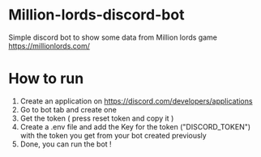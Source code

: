 # Million-lords-discord-bot

Simple discord bot to show some data from Million lords game https://millionlords.com/

# How to run
1. Create an application on https://discord.com/developers/applications
2. Go to bot tab and create one
3. Get the token ( press reset token and copy it )
4. Create a .env file and add the Key for the token ("DISCORD_TOKEN") with the token you get from your bot created previously
5. Done, you can run the bot !
